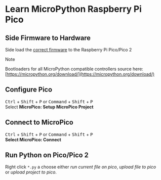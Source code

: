 # Learn MicroPython Raspberry Pi Pico

## Side Firmware to Hardware

Side load the [correct firmware](_Firmware) to the Raspberry Pi Pico/Pico 2

> [!Note]
> Bootloaders for all MicroPython compatible controllers source here: [https://micropython.org/download/](https://micropython.org/download/)

## Configure Pico

<kbd>Ctrl</kbd> + <kbd>Shift</kbd> + <kbd>P</kbd> or <kbd>Command</kbd> + <kbd>Shift</kbd> + <kbd>P</kbd>  
Select **MicroPico: Setup MicroPico Project**

## Connect to MicroPico

<kbd>Ctrl</kbd> + <kbd>Shift</kbd> + <kbd>P</kbd> or <kbd>Command</kbd> + <kbd>Shift</kbd> + <kbd>P</kbd>  
**Select MicroPico: Connect**

## Run Python on Pico/Pico 2

Right click `*.py` a choose either _run current file on pico_, _upload file to pico_ or _upload project to pico_.
